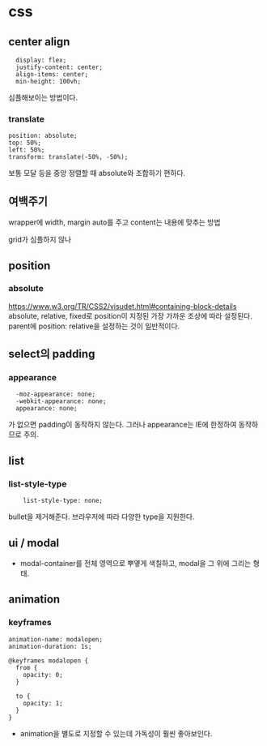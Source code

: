 # css

## center align

```
  display: flex;
  justify-content: center;
  align-items: center;
  min-height: 100vh;
```

심플해보이는 방법이다.

### translate

```
position: absolute;
top: 50%;
left: 50%;
transform: translate(-50%, -50%);
```

보통 모달 등을 중앙 정렬할 때 absolute와 조합하기 편하다.


## 여백주기
wrapper에 width, margin auto를 주고 
content는 내용에 맞추는 방법

grid가 심플하지 않나


## position
### absolute
https://www.w3.org/TR/CSS2/visudet.html#containing-block-details
absolute, relative, fixed로 position이 지정된 가장 가까운 조상에 따라 설정된다.
parent에 position: relative을 설정하는 것이 일반적이다. 


## select의 padding
### appearance
```
  -moz-appearance: none;
  -webkit-appearance: none;
  appearance: none;
```
가 없으면 padding이 동작하지 않는다. 그러나 appearance는 IE에 한정하여 동작하므로 주의.


## list
### list-style-type
```
    list-style-type: none;
```
bullet을 제거해준다. 브라우저에 따라 다양한 type을 지원한다.


## ui / modal
- modal-container를 전체 영역으로 뿌옇게 색칠하고, modal을 그 위에 그리는 형태.

## animation
### keyframes
```
animation-name: modalopen;
animation-duration: 1s;

@keyframes modalopen {
  from {
    opacity: 0;
  }

  to {
    opacity: 1;
  }
}
```
- animation을 별도로 지정할 수 있는데 가독성이 훨씬 좋아보인다.

